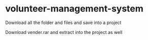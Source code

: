 # volunteer-management-system

Download all the folder and files and save into a project

Download vender.rar and extract into the project as well
